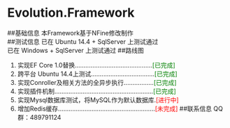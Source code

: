 # Evolution.Framework   
##基础信息
本Framework基于NFine修改制作  
##测试信息
已在 Ubuntu 14.4 + SqlServer 上测试通过  
已在 Windows + SqlServer 上测试通过
##路线图
1. 实现EF Core 1.0替换............................................<font color="green">[已完成]</font>  
1. 跨平台 Ubuntu 14.4上测试....................................<font color="green">[已完成]</font>  
1. 实现Conroller及相关方法的全异步执行.................<font color="green">[已完成]</font>  
1. 实现插件机制........................................................<font color="green">[已完成]</font>   
1. 实现Mysql数据库测试，将MySQL作为默认数据库.<font color="red">[进行中]</font> 
1. 增加Redis缓存.......................................................<font color="red">[未完成]</font> 
##联系信息
QQ群：489791124